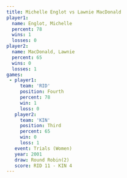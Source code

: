 ```yaml
---
title: Michelle Englot vs Lawnie MacDonald
player1:                 
  name: Englot, Michelle 
  percent: 78            
  wins: 1                
  losses: 0              
player2:                 
  name: MacDonald, Lawnie
  percent: 65            
  wins: 0                
  losses: 1              
games:
 - player1:          
     team: 'RID'     
     position: Fourth
     percent: 78     
     win: 1          
     loss: 0         
   player2:         
     team: 'KIN'    
     position: Third
     percent: 65    
     win: 0         
     loss: 1        
   event: Trials (Women)
   year: 2001           
   draw: Round Robin(2) 
   score: RID 11 - KIN 4
---
```

